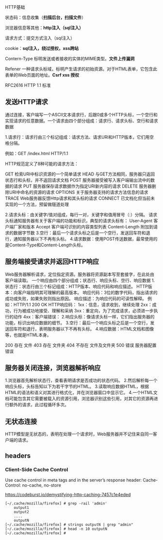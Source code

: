 HTTP基础

状态码：信息收集（**扫描后台，扫描文件**）

浏览器信息等其他：**http注入（sql注入）**

请求方式：提交方式注入（sql注入）

cookie：**sql注入，绕过授权，xss跨站** 

Contern-Type    标明发送或者接收的实体的MIME类型。**文件上传漏洞**

Refener      一种请求头标域，标明产生请求的初始资源。对于HTML表单，它包含此表单的Web页面的地址。**Csrf xss 授权**



 RFC2616  HTTP 1.1 标准



## 发送HTTP请求

通过连接，客户端写一个ASCII文本请求行，后跟0或多个HTTP头标，一个空行和实现请求的任意数据。一个请求由四个部分组成：请求行、请求头标、空行和请求数据

1.请求行：请求行由三个标记组成：请求方法、请求URI和HTTP版本，它们用空格分隔。

例如：GET /index.html HTTP/1.1

HTTP规范定义了8种可能的请求方法：

GET            检索URI中标识资源的一个简单请求
HEAD            与GET方法相同，服务器只返回状态行和头标，并不返回请求文档
POST            服务器接受被写入客户端输出流中的数据的请求
PUT            服务器保存请求数据作为指定URI新内容的请求
DELETE            服务器删除URI中命名的资源的请求
OPTIONS        关于服务器支持的请求方法信息的请求
TRACE            Web服务器反馈Http请求和其头标的请求
CONNECT        已文档化但当前未实现的一个方法，预留做隧道处理

2.请求头标：由关键字/值对组成，每行一对，关键字和值用冒号（:）分隔。
请求头标通知服务器有关于客户端的功能和标识，典型的请求头标有：
User-Agent        客户端厂家和版本
Accept            客户端可识别的内容类型列表
Content-Length    附加到请求的数据字节数
3.空行：最后一个请求头标之后是一个空行，发送回车符和退行，通知服务器以下不再有头标。
4.请求数据：使用POST传送数据，最常使用的是Content-Type和Content-Length头标。



## 服务端接受请求并返回HTTP响应

Web服务器解析请求，定位指定资源。服务器将资源副本写至套接字，在此处由客户端读取。
一个响应由四个部分组成；状态行、响应头标、空行、响应数据
1.状态行：状态行由三个标记组成：HTTP版本、响应代码和响应描述。
HTTP版本：向客户端指明其可理解的最高版本。
响应代码：3位的数字代码，指出请求的成功或失败，如果失败则指出原因。
响应描述：为响应代码的可读性解释。
例如：HTTP/1.1 200 OK
HTTP响应码：
1xx：信息，请求收到，继续处理
2xx：成功，行为被成功地接受、理解和采纳
3xx：重定向，为了完成请求，必须进一步执行的动作
4xx：客户端错误：
2.响应头标：像请求头标一样，它们指出服务器的功能，标识出响应数据的细节。
3.空行：最后一个响应头标之后是一个空行，发送回车符和退行，表明服务器以下不再有头标。
4.响应数据：HTML文档和图像等，也就是HTML本身。

200 存在 文件
403 存在 文件夹
404 不存在 文件及文件夹
500 错误 服务器配置错误



## 服务器关闭连接，浏览器解析响应

1.浏览器首先解析状态行，查看表明请求是否成功的状态代码。
2.然后解析每一个响应头标，头标告知以下为若干字节的HTML。
3.读取响应数据HTML，根据HTML的语法和语义对其进行格式化，并在浏览器窗口中显示它。
4.一个HTML文档可能包含其它需要被载入的资源引用，浏览器识别这些引用，对其它的资源再进行额外的请求，此过程循环多次。



## 无状态连接

HTTP模型是无状态的，表明在处理一个请求时，Web服务器并不记住来自同一客户端的请求。

## headers

### Client-Side Cache Control 

Use cache control in meta tags and in the server’s response header: 
Cache-Control: no-cache, no-store 

https://codeburst.io/demystifying-http-caching-7457c1e4eded

```
[~/.cache/mozilla/firefox] # grep -rail 'admin'
	output1
	output2
	....
	outputN
[~/.cache/mozilla/firefox] # strings outputN | grep "admin"
[~/.cache/mozilla/firefox] # head -n 10 outputN
[~/.cache/mozilla/firefox] #
```

